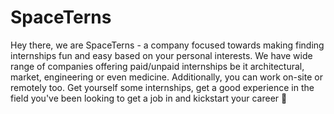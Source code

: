 # SpaceTerns

Hey there, we are SpaceTerns - a company focused towards making finding internships fun and easy based on your personal interests. We have wide range of 
companies offering paid/unpaid internships be it architectural, market, engineering or even medicine. Additionally, you can work on-site or remotely too.
Get yourself some internships, get a good experience in the field you've been looking to get a job in and kickstart your career 🚀
